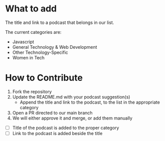 # What to add

The title and link to a podcast that belongs in our list.

The current categories are:
- Javascript
- General Technology & Web Development 
- Other Technology-Specific 
- Women in Tech

# How to Contribute

1. Fork the repository
2. Update the README.md with your podcast suggestion(s)
    - Append the title and link to the podcast, to the list in the appropriate category
4. Open a PR directed to our main branch
5. We will either approve it and merge, or add them manually

- [ ] Title of the podcast is added to the proper category
- [ ] Link to the podcast is added beside the title
